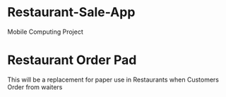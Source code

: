 # Restaurant-Sale-App
Mobile Computing Project
<div>
<h1>
Restaurant Order Pad
</h1>
<p>This will be a replacement for paper use in Restaurants when Customers Order from waiters</p>
</div>
